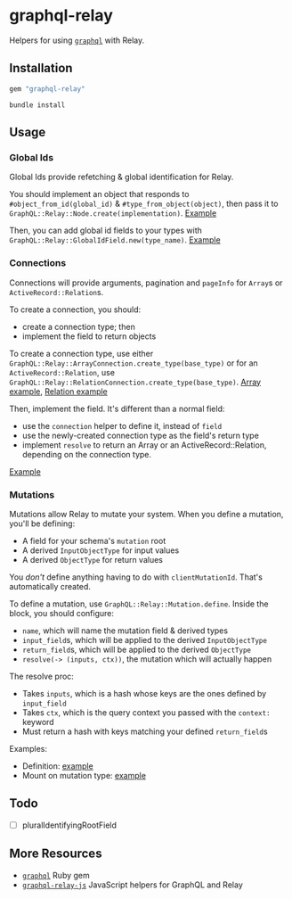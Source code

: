 # graphql-relay

Helpers for using [`graphql`](https://github.com/rmosolgo/graphql-ruby) with Relay.

## Installation

```ruby
gem "graphql-relay"
```

```
bundle install
```

## Usage

### Global Ids

Global Ids provide refetching & global identification for Relay.

You should implement an object that responds to `#object_from_id(global_id)` & `#type_from_object(object)`, then pass it to `GraphQL::Relay::Node.create(implementation)`. [Example](https://github.com/rmosolgo/graphql-relay-ruby/blob/120b750cf86f1eb5c9997b588f022b2ef3a0012c/spec/support/star_wars_schema.rb#L4-L15)

Then, you can add global id fields to your types with `GraphQL::Relay::GlobalIdField.new(type_name)`. [Example](https://github.com/rmosolgo/graphql-relay-ruby/blob/120b750cf86f1eb5c9997b588f022b2ef3a0012c/spec/support/star_wars_schema.rb#L22)

### Connections

Connections will provide arguments, pagination and `pageInfo` for `Array`s or `ActiveRecord::Relation`s.

To create a connection, you should:
  - create a connection type; then
  - implement the field to return objects

To create a connection type, use either `GraphQL::Relay::ArrayConnection.create_type(base_type)` or for an `ActiveRecord::Relation`, use `GraphQL::Relay::RelationConnection.create_type(base_type)`. [Array example](https://github.com/rmosolgo/graphql-relay-ruby/blob/120b750cf86f1eb5c9997b588f022b2ef3a0012c/spec/support/star_wars_schema.rb#L27), [Relation example](https://github.com/rmosolgo/graphql-relay-ruby/blob/120b750cf86f1eb5c9997b588f022b2ef3a0012c/spec/support/star_wars_schema.rb#L39)

Then, implement the field. It's different than a normal field:
  - use the `connection` helper to define it, instead of `field`
  - use the newly-created connection type as the field's return type
  - implement `resolve` to return an Array or an ActiveRecord::Relation, depending on the connection type.

[Example](https://github.com/rmosolgo/graphql-relay-ruby/blob/120b750cf86f1eb5c9997b588f022b2ef3a0012c/spec/support/star_wars_schema.rb#L48-L61)

### Mutations

Mutations allow Relay to mutate your system. When you define a mutation, you'll be defining:
  - A field for your schema's `mutation` root
  - A derived `InputObjectType` for input values
  - A derived `ObjectType` for return values

You _don't_ define anything having to do with `clientMutationId`. That's automatically created.

To define a mutation, use `GraphQL::Relay::Mutation.define`. Inside the block, you should configure:
  - `name`, which will name the mutation field & derived types
  - `input_field`s, which will be applied to the derived `InputObjectType`
  - `return_field`s, which will be applied to the derived `ObjectType`
  - `resolve(-> (inputs, ctx))`, the mutation which will actually happen

The resolve proc:
  - Takes `inputs`, which is a hash whose keys are the ones defined by `input_field`
  - Takes `ctx`, which is the query context you passed with the `context:` keyword
  - Must return a hash with keys matching your defined `return_field`s

Examples:
  - Definition: [example](https://github.com/rmosolgo/graphql-relay-ruby/blob/120b750cf86f1eb5c9997b588f022b2ef3a0012c/spec/support/star_wars_schema.rb#L74-L93)
  - Mount on mutation type: [example](https://github.com/rmosolgo/graphql-relay-ruby/blob/120b750cf86f1eb5c9997b588f022b2ef3a0012c/spec/support/star_wars_schema.rb#L111)

## Todo

- [ ] pluralIdentifyingRootField

## More Resources

- [`graphql`](https://github.com/rmosolgo/graphql-ruby) Ruby gem
- [`graphql-relay-js`](https://github.com/graphql/graphql-relay-js) JavaScript helpers for GraphQL and Relay
